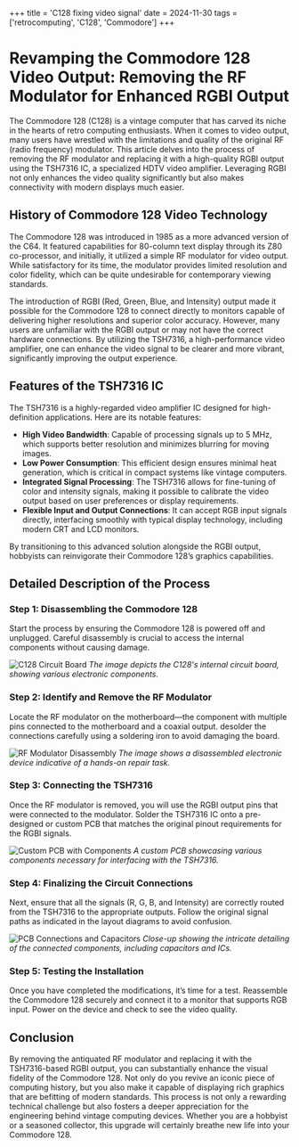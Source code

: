 +++
title = 'C128 fixing video signal'
date = 2024-11-30
tags = ['retrocomputing', 'C128', 'Commodore']
+++

# Revamping the Commodore 128 Video Output: Removing the RF Modulator for Enhanced RGBI Output

The Commodore 128 (C128) is a vintage computer that has carved its niche in the hearts of retro computing enthusiasts. When it comes to video output, many users have wrestled with the limitations and quality of the original RF (radio frequency) modulator. This article delves into the process of removing the RF modulator and replacing it with a high-quality RGBI output using the TSH7316 IC, a specialized HDTV video amplifier. Leveraging RGBI not only enhances the video quality significantly but also makes connectivity with modern displays much easier.

## History of Commodore 128 Video Technology

The Commodore 128 was introduced in 1985 as a more advanced version of the C64. It featured capabilities for 80-column text display through its Z80 co-processor, and initially, it utilized a simple RF modulator for video output. While satisfactory for its time, the modulator provides limited resolution and color fidelity, which can be quite undesirable for contemporary viewing standards.

The introduction of RGBI (Red, Green, Blue, and Intensity) output made it possible for the Commodore 128 to connect directly to monitors capable of delivering higher resolutions and superior color accuracy. However, many users are unfamiliar with the RGBI output or may not have the correct hardware connections. By utilizing the TSH7316, a high-performance video amplifier, one can enhance the video signal to be clearer and more vibrant, significantly improving the output experience.

## Features of the TSH7316 IC

The TSH7316 is a highly-regarded video amplifier IC designed for high-definition applications. Here are its notable features:

- **High Video Bandwidth**: Capable of processing signals up to 5 MHz, which supports better resolution and minimizes blurring for moving images.
- **Low Power Consumption**: This efficient design ensures minimal heat generation, which is critical in compact systems like vintage computers.
- **Integrated Signal Processing**: The TSH7316 allows for fine-tuning of color and intensity signals, making it possible to calibrate the video output based on user preferences or display requirements.
- **Flexible Input and Output Connections**: It can accept RGB input signals directly, interfacing smoothly with typical display technology, including modern CRT and LCD monitors.

By transitioning to this advanced solution alongside the RGBI output, hobbyists can reinvigorate their Commodore 128’s graphics capabilities.

## Detailed Description of the Process

### Step 1: Disassembling the Commodore 128

Start the process by ensuring the Commodore 128 is powered off and unplugged. Careful disassembly is crucial to access the internal components without causing damage. 

![C128 Circuit Board](https://i.imgur.com/Upuo7NI.jpg)
*The image depicts the C128's internal circuit board, showing various electronic components.*

### Step 2: Identify and Remove the RF Modulator

Locate the RF modulator on the motherboard—the component with multiple pins connected to the motherboard and a coaxial output. desolder the connections carefully using a soldering iron to avoid damaging the board. 

![RF Modulator Disassembly](https://i.imgur.com/sgRUkBd.jpg)
*The image shows a disassembled electronic device indicative of a hands-on repair task.*

### Step 3: Connecting the TSH7316

Once the RF modulator is removed, you will use the RGBI output pins that were connected to the modulator. Solder the TSH7316 IC onto a pre-designed or custom PCB that matches the original pinout requirements for the RGBI signals. 

![Custom PCB with Components](https://i.imgur.com/xsPLePp.jpg)
*A custom PCB showcasing various components necessary for interfacing with the TSH7316.*

### Step 4: Finalizing the Circuit Connections

Next, ensure that all the signals (R, G, B, and Intensity) are correctly routed from the TSH7316 to the appropriate outputs. Follow the original signal paths as indicated in the layout diagrams to avoid confusion.

![PCB Connections and Capacitors](https://i.imgur.com/36Oxtdy.jpg)
*Close-up showing the intricate detailing of the connected components, including capacitors and ICs.*

### Step 5: Testing the Installation

Once you have completed the modifications, it’s time for a test. Reassemble the Commodore 128 securely and connect it to a monitor that supports RGB input. Power on the device and check to see the video quality.

## Conclusion

By removing the antiquated RF modulator and replacing it with the TSH7316-based RGBI output, you can substantially enhance the visual fidelity of the Commodore 128. Not only do you revive an iconic piece of computing history, but you also make it capable of displaying rich graphics that are befitting of modern standards. This process is not only a rewarding technical challenge but also fosters a deeper appreciation for the engineering behind vintage computing devices. Whether you are a hobbyist or a seasoned collector, this upgrade will certainly breathe new life into your Commodore 128.